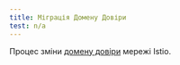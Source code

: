 ```yaml
---
title: Міграція Домену Довіри
test: n/a
---
```


Процес зміни [домену довіри](/docs/reference/glossary/#trust-domain) мережі Istio.
